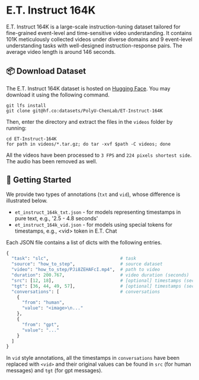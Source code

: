 # E.T. Instruct 164K

E.T. Instruct 164K is a large-scale instruction-tuning dataset tailored for fine-grained event-level and time-sensitive video understanding. It contains 101K meticulously collected videos under diverse domains and 9 event-level understanding tasks with well-designed instruction-response pairs. The average video length is around 146 seconds.

## 📦 Download Dataset

The E.T. Instruct 164K dataset is hosted on [Hugging Face](https://huggingface.co/datasets/PolyU-ChenLab/ET-Instruct-164K). You may download it using the following command.

```shell
git lfs install
git clone git@hf.co:datasets/PolyU-ChenLab/ET-Instruct-164K
```

Then, enter the directory and extract the files in the `videos` folder by running:

```shell
cd ET-Instruct-164K
for path in videos/*.tar.gz; do tar -xvf $path -C videos; done
```

All the videos have been processed to `3 FPS` and `224 pixels shortest side`. The audio has been removed as well. 

## 🚀 Getting Started

We provide two types of annotations (`txt` and `vid`), whose difference is illustrated below.

- `et_instruct_164k_txt.json` - for models representing timestamps in pure text, e.g., '2.5 - 4.8 seconds'
- `et_instruct_164k_vid.json` - for models using special tokens for timestamps, e.g., \<vid\> token in E.T. Chat

Each JSON file contains a list of dicts with the following entries.

```python
{
  "task": "slc",                           # task
  "source": "how_to_step",                 # source dataset
  "video": "how_to_step/PJi8ZEHAFcI.mp4",  # path to video
  "duration": 200.767,                     # video duration (seconds)
  "src": [12, 18],                         # [optional] timestamps (seconds) in model inputs
  "tgt": [36, 44, 49, 57],                 # [optional] timestamps (seconds) in model outputs
  "conversations": [                       # conversations
    {
      "from": "human",
      "value": "<image>\n..."
    },
    {
      "from": "gpt",
      "value": "..."
    }
  ]
}
```

In `vid` style annotations, all the timestamps in `conversations` have been replaced with `<vid>` and their original values can be found in `src` (for human messages) and `tgt` (for gpt messages).
